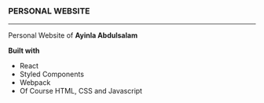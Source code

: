 ### PERSONAL WEBSITE
***

Personal Website of **Ayinla Abdulsalam**

**Built with**
* React
* Styled Components
* Webpack
* Of Course HTML, CSS and Javascript
